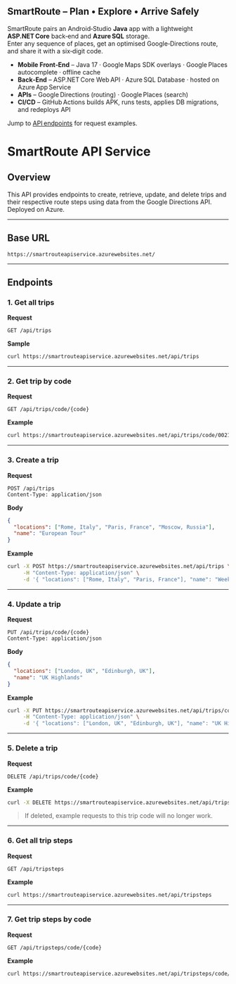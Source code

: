 ## SmartRoute – Plan • Explore • Arrive Safely

SmartRoute pairs an Android‑Studio **Java** app with a lightweight **ASP.NET Core** back‑end and **Azure SQL** storage.  
Enter any sequence of places, get an optimised Google‑Directions route, and share it with a six‑digit code.

* **Mobile Front‑End** – Java 17 · Google Maps SDK overlays · Google Places autocomplete · offline cache  
* **Back‑End** – ASP.NET Core Web API · Azure SQL Database · hosted on Azure App Service  
* **APIs** – Google Directions (routing) · Google Places (search)  
* **CI/CD** – GitHub Actions builds APK, runs tests, applies DB migrations, and redeploys API  

Jump to [API endpoints](#endpoints) for request examples.

# SmartRoute API Service

## Overview

This API provides endpoints to create, retrieve, update, and delete trips and their respective route steps using data from the Google Directions API. Deployed on Azure.

---

## Base URL

```
https://smartrouteapiservice.azurewebsites.net/
```

---

## Endpoints

### 1. Get all trips

**Request**

```
GET /api/trips
```

**Sample**

```bash
curl https://smartrouteapiservice.azurewebsites.net/api/trips
```

---

### 2. Get trip by code

**Request**

```
GET /api/trips/code/{code}
```

**Example**

```bash
curl https://smartrouteapiservice.azurewebsites.net/api/trips/code/002147
```

---

### 3. Create a trip

**Request**

```
POST /api/trips
Content-Type: application/json
```

**Body**

```json
{
  "locations": ["Rome, Italy", "Paris, France", "Moscow, Russia"],
  "name": "European Tour"
}
```

**Example**

```bash
curl -X POST https://smartrouteapiservice.azurewebsites.net/api/trips \
     -H "Content-Type: application/json" \
     -d '{ "locations": ["Rome, Italy", "Paris, France"], "name": "Weekend Getaway" }'
```

---

### 4. Update a trip

**Request**

```
PUT /api/trips/code/{code}
Content-Type: application/json
```

**Body**

```json
{
  "locations": ["London, UK", "Edinburgh, UK"],
  "name": "UK Highlands"
}
```

**Example**

```bash
curl -X PUT https://smartrouteapiservice.azurewebsites.net/api/trips/code/002147 \
     -H "Content-Type: application/json" \
     -d '{ "locations": ["London, UK", "Edinburgh, UK"], "name": "UK Highlands" }'
```

---

### 5. Delete a trip

**Request**

```
DELETE /api/trips/code/{code}
```

**Example**

```bash
curl -X DELETE https://smartrouteapiservice.azurewebsites.net/api/trips/code/002147
```

> If deleted, example requests to this trip code will no longer work.

---

### 6. Get all trip steps

**Request**

```
GET /api/tripsteps
```

**Example**

```bash
curl https://smartrouteapiservice.azurewebsites.net/api/tripsteps
```

---

### 7. Get trip steps by code

**Request**

```
GET /api/tripsteps/code/{code}
```

**Example**

```bash
curl https://smartrouteapiservice.azurewebsites.net/api/tripsteps/code/002147
```
